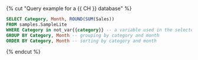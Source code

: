 {% cut "Query example for a {{ CH }} database" %}

```sql
SELECT Category, Month, ROUND(SUM(Sales))
FROM samples.SampleLite
WHERE Category in not_var{{category}} -- a variable used in the selector
GROUP BY Category, Month -- grouping by category and month
ORDER BY Category, Month -- sorting by category and month
```

{% endcut %}